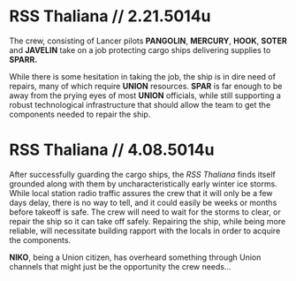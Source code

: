 # RSS Thaliana // 2.21.5014u
The crew, consisting of Lancer pilots **PANGOLIN**, **MERCURY**, **HOOK**, **SOTER** and **JAVELIN** take on a job protecting cargo ships delivering supplies to **SPARR.**

While there is some hesitation in taking the job, the ship is in dire need of repairs, many of which require **UNION** resources.  **SPAR** is far enough to be away from the prying eyes of most **UNION** officials, while still supporting a robust technological infrastructure that should allow the team to get the components needed to repair the ship.

# RSS Thaliana // 4.08.5014u

After successfully guarding the cargo ships, the *RSS Thaliana* finds itself grounded along with them by uncharacteristically early winter ice storms.  While local station radio traffic assures the crew that it will only be a few days delay, there is no way to tell, and it could easily be weeks or months before takeoff is safe.  The crew will need to wait for the storms to clear, or repair the ship so it can take off safely.  Repairing the ship, while being more reliable, will necessitate building rapport with the locals in order to acquire the components.

**NIKO**, being a Union citizen, has overheard something through Union channels that might just be the opportunity the crew needs... 
